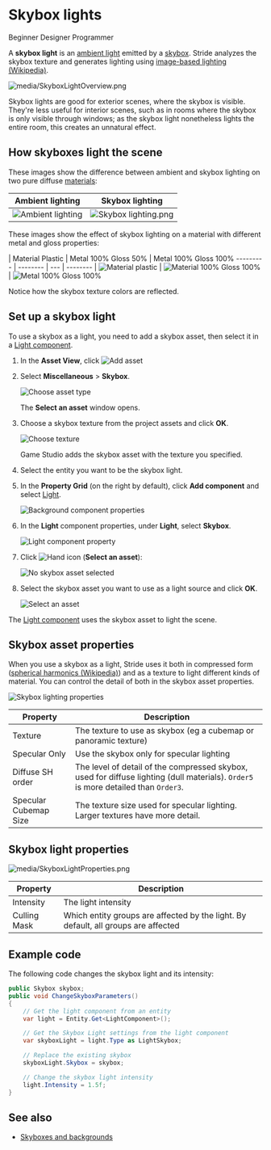 # Skybox lights

<span class="label label-doc-level">Beginner</span>
<span class="label label-doc-audience">Designer</span>
<span class="label label-doc-audience">Programmer</span>

A **skybox light** is an [ambient light](ambient-lights.md) emitted by a [skybox](../textures/skyboxes-and-backgrounds.md). Stride analyzes the skybox texture and generates lighting using [image-based lighting (Wikipedia)](https://en.wikipedia.org/wiki/Image-based_lighting).

![media/SkyboxLightOverview.png](media/SkyboxLightOverview.png)

Skybox lights are good for exterior scenes, where the skybox is visible. They're less useful for interior scenes, such as in rooms where the skybox is only visible through windows; as the skybox light nonetheless lights the entire room, this creates an unnatural effect.

## How skyboxes light the scene

These images show the difference between ambient and skybox lighting on two pure diffuse [materials](../materials/index.md):

| Ambient lighting  | Skybox lighting
| ----------------- | ----
| ![Ambient lighting](media/AmbientLight.png)  | ![Skybox lighting.png](media/SkyboxLight-MaterialPureDiffuse.png)

These images show the effect of skybox lighting on a material with different metal and gloss properties:

| Material Plastic    | Metal 100% Gloss 50%     | Metal 100% Gloss 100%
--------- | -------- | --- | -------- |
 ![Material plastic](media/SkyboxLight-MaterialPlastic.png)  | ![Material 100% Gloss 100%](media/SkyboxLight-MaterialMetal100Gloss50.png)  | ![Metal 100% Gloss 100%](media/SkyboxLight-MaterialMetal100Gloss100.png)

Notice how the skybox texture colors are reflected.

## Set up a skybox light

To use a skybox as a light, you need to add a skybox asset, then select it in a [Light component](xref:Stride.Engine.LightComponent).

1. In the **Asset View**, click ![Add asset](media/engine-skybox-add-new-asset-button.png)

2. Select **Miscellaneous** > **Skybox**.

    ![Choose asset type](media/engine-skybox-choose-asset-type.png)

    The **Select an asset** window opens.

3. Choose a skybox texture from the project assets and click **OK**.

    ![Choose texture](media/engine-skybox-select-skybox-texture.png)

	Game Studio adds the skybox asset with the texture you specified.

4. Select the entity you want to be the skybox light.

5. In the **Property Grid** (on the right by default), click **Add component** and select [Light](xref:Stride.Engine.LightComponent).

    ![Background component properties](media/skybox-add-light-component.png)

6. In the **Light** component properties, under **Light**, select **Skybox**.

    ![Light component property](media/light-component-property.png)

7. Click ![Hand icon](../../game-studio/media/hand-icon.png) (**Select an asset**):

	![No skybox asset selected](media/no-skybox-asset-selected.png)

8. Select the skybox asset you want to use as a light source and click **OK**.

	![Select an asset](media/select-skybox-asset.png)

The [Light component](xref:Stride.Engine.LightComponent) uses the skybox asset to light the scene.

## Skybox asset properties

When you use a skybox as a light, Stride uses it both in compressed form ([spherical harmonics (Wikipedia)](https://en.wikipedia.org/wiki/Spherical_harmonics)) and as a texture to light different kinds of material. You can control the detail of both in the skybox asset properties.

![Skybox lighting properties](media/skybox-asset-properties.png)

| Property     | Description
| ------------ | ----------
| Texture |  The texture to use as skybox (eg a cubemap or panoramic texture)
| Specular Only      |  Use the skybox only for specular lighting
| Diffuse SH order  | The level of detail of the compressed skybox, used for diffuse lighting (dull materials). `Order5` is more detailed than `Order3`.
| Specular Cubemap Size | The texture size used for specular lighting. Larger textures have more detail.

## Skybox light properties

![media/SkyboxLightProperties.png](media/SkyboxLightProperties.png)

| Property     | Description
| ------------ | ----------
| Intensity    | The light intensity
| Culling Mask | Which entity groups are affected by the light. By default, all groups are affected

## Example code

The following code changes the skybox light and its intensity:

```cs
public Skybox skybox;
public void ChangeSkyboxParameters()
{
    // Get the light component from an entity
	var light = Entity.Get<LightComponent>();

	// Get the Skybox Light settings from the light component
	var skyboxLight = light.Type as LightSkybox;

	// Replace the existing skybox
	skyboxLight.Skybox = skybox;

	// Change the skybox light intensity
	light.Intensity = 1.5f;
}
```

## See also

* [Skyboxes and backgrounds](../textures/skyboxes-and-backgrounds.md)